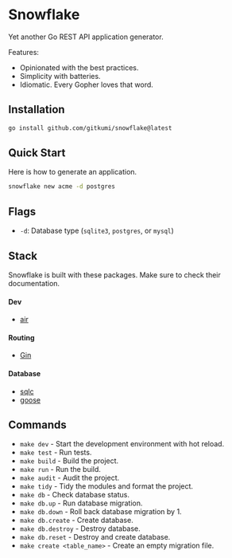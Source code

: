 # Snowflake

Yet another Go REST API application generator.

Features:
- Opinionated with the best practices.
- Simplicity with batteries.
- Idiomatic. Every Gopher loves that word.

## Installation


```sh
go install github.com/gitkumi/snowflake@latest
```

## Quick Start

Here is how to generate an application.

```sh
snowflake new acme -d postgres
```

## Flags

- `-d`: Database type (`sqlite3`, `postgres`, or `mysql`)

## Stack

Snowflake is built with these packages. Make sure to check their documentation.

#### Dev

- [air](https://github.com/air-verse/air)

#### Routing

- [Gin](https://gin-gonic.com/)

#### Database

- [sqlc](https://github.com/sqlc-dev/sqlc)
- [goose](https://github.com/pressly/goose)

## Commands

- `make dev` - Start the development environment with hot reload.
- `make test` - Run tests.
- `make build` - Build the project.
- `make run` - Run the build.
- `make audit` - Audit the project.
- `make tidy` - Tidy the modules and format the project.
- `make db` - Check database status.
- `make db.up` - Run database migration.
- `make db.down` - Roll back database migration by 1.
- `make db.create` - Create database.
- `make db.destroy` - Destroy database.
- `make db.reset` - Destroy and create database.
- `make create <table_name>` - Create an empty migration file.
